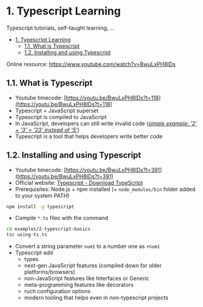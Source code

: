 # 1. Typescript Learning

Typescript tutorials, self-taught learning, ...

<!-- TOC -->

- [1. Typescript Learning](#1-typescript-learning)
    - [1.1. What is Typescript](#11-what-is-typescript)
    - [1.2. Installing and using Typescript](#12-installing-and-using-typescript)

<!-- /TOC -->

Online resource: https://www.youtube.com/watch?v=BwuLxPH8IDs

## 1.1. What is Typescript

- Youtube timecode: [https://youtu.be/BwuLxPH8IDs?t=118](https://youtu.be/BwuLxPH8IDs?t=118)
- Typescript = JavaScript superset
- Typescript is compiled to JavaScript
- In JavaScript, developers can still write invalid code ([_simple example: '2' + '3' = '23' instead of '5'_](https://youtu.be/BwuLxPH8IDs?t=384))
- Typescript is a tool that helps developers write better code

## 1.2. Installing and using Typescript

- Youtube timecode: [https://youtu.be/BwuLxPH8IDs?t=391](https://youtu.be/BwuLxPH8IDs?t=391)
- Official website: [Typescript - Download TypeScript](https://www.typescriptlang.org/download)
- Prerequisites: Node.js + npm installed (+ `node_modules/bin` folder added to your system PATH)

```bash
npm install -g typescript
```

- Compile `*.ts` files with the command

```bash
cd examples/2-typescript-basics
tsc using-ts.ts
```

- Convert a string parameter `num1` to a number one as `+num1`
- Typescript add
  - types
  - next-gen JavaScript features (compiled down for older platforms/browsers)
  - non-JavaScript features like Interfaces or Generic
  - meta-programming features like decorators
  - ruch configuration options
  - modern tooling that helps even in non-typescript projects
